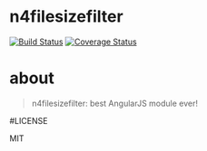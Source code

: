 # n4filesizefilter
[![Build Status](https://secure.travis-ci.org/N4Works/n4filesizefilter.png?branch=master)](https://travis-ci.org/N4Works/n4filesizefilter)
[![Coverage Status](https://coveralls.io/repos/N4Works/n4filesizefilter/badge.svg?branch=master)](https://coveralls.io/r/N4Works/n4filesizefilter/?branch=master)

# about

> n4filesizefilter: best AngularJS module ever!

#LICENSE

MIT
